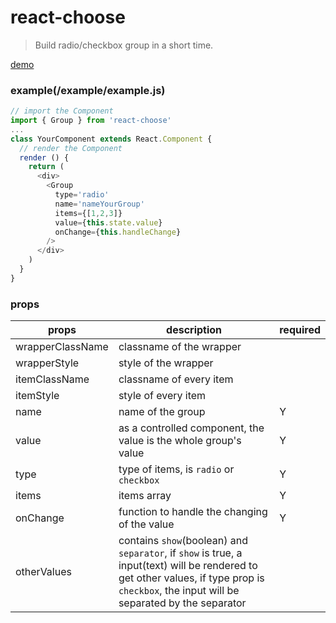 # react-choose

> Build radio/checkbox group in a short time.

[demo](http://hunnble.github.io/react-choose/example/example.html)

### example(/example/example.js)
```javascript
// import the Component
import { Group } from 'react-choose'
...
class YourComponent extends React.Component {
  // render the Component
  render () {
    return (
      <div>
        <Group
          type='radio'
          name='nameYourGroup'
          items={[1,2,3]}
          value={this.state.value}
          onChange={this.handleChange}
        />
      </div>
    )
  }
}
```

### props
props             | description   | required
-------------     | ------------- | -------------
wrapperClassName  | classname of the wrapper | 
wrapperStyle      | style of the wrapper | 
itemClassName     | classname of every item | 
itemStyle         | style of every item | 
name              | name of the group | Y
value             | as a controlled component, the value is the whole group's value | Y
type              | type of items, is `radio` or `checkbox` | Y
items             | items array | Y
onChange          | function to handle the changing of the value | Y
otherValues       | contains `show`(boolean) and `separator`, if `show` is true, a input(text) will be rendered to get other values, if type prop is `checkbox`, the input will be separated by the separator | 

